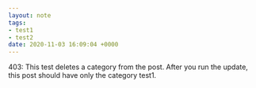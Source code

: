 ```yaml
---
layout: note
tags:
- test1
- test2
date: 2020-11-03 16:09:04 +0000
---
```


403: This test deletes a category from the post. After you run the update, this post should have only the category test1.
